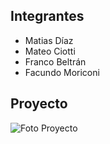 ## Integrantes
- Matias Díaz
- Mateo Ciotti
- Franco Beltrán
- Facundo Moriconi



## Proyecto

![Foto Proyecto](\imgs\sd.JPG)
